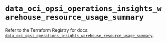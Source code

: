 # `data_oci_opsi_operations_insights_warehouse_resource_usage_summary`

Refer to the Terraform Registry for docs: [`data_oci_opsi_operations_insights_warehouse_resource_usage_summary`](https://registry.terraform.io/providers/oracle/oci/7.19.0/docs/data-sources/opsi_operations_insights_warehouse_resource_usage_summary).
